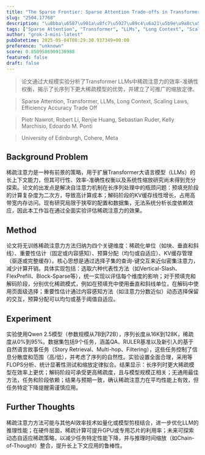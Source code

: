 ```yaml
---
title: "The Sparse Frontier: Sparse Attention Trade-offs in Transformer LLMs"
slug: "2504.17768"
description: "\u8bba\u6587\u901a\u8fc7\u5927\u89c4\u6a21\u5b9e\u9a8c\u5206\u6790\u4e86Transformer LLMs\u4e2d\u7a00\u758f\u6ce8\u610f\u529b\u7684\u6548\u7387-\u51c6\u786e\u6027\u6743\u8861\uff0c\u63ed\u793a\u4e86\u957f\u5e8f\u5217\u4e0b\u66f4\u5927\u7a00\u758f\u6a21\u578b\u7684\u4f18\u52bf\uff0c\u5e76\u5efa\u7acb\u4e86\u53ef\u63a8\u5e7f\u7684\u7f29\u653e\u5b9a\u5f8b\u3002"
tags: ["Sparse Attention", "Transformer", "LLMs", "Long Context", "Scaling Laws", "Efficiency Accuracy Trade Off"]
author: "grok-3-mini-latest"
pubDatetime: 2025-05-04T08:29:30.937349+00:00
preference: "unknown"
score: 0.8509586909138988
featured: false
draft: false
---
```


> 论文通过大规模实验分析了Transformer LLMs中稀疏注意力的效率-准确性权衡，揭示了长序列下更大稀疏模型的优势，并建立了可推广的缩放定律。

> Sparse Attention, Transformer, LLMs, Long Context, Scaling Laws, Efficiency Accuracy Trade Off 

> Piotr Nawrot, Robert Li, Renjie Huang, Sebastian Ruder, Kelly Marchisio, Edoardo M. Ponti

> University of Edinburgh, Cohere, Meta 

## Background Problem

稀疏注意力是一种有前景的策略，用于扩展Transformer大语言模型（LLMs）的长上下文能力，但其可行性、效率-准确性权衡以及系统性缩放研究尚未得到充分探索。论文的出发点是解决自注意力机制在长序列处理中的瓶颈问题：预填充阶段的计算复杂度为二次方，导致高计算成本；解码阶段的KV缓存线性增长，占用高带宽内存访问。现有研究局限于狭窄的配置和数据集，无法系统分析长度依赖效应，因此本工作旨在通过全面实验评估稀疏注意力的效果。

## Method

论文将无训练稀疏注意力方法归纳为四个关键维度：稀疏化单位（如块、垂直和斜线）、重要性估计（固定或内容感知）、预算分配（均匀或自适应）、KV缓存管理（驱逐或完整缓存）。核心思想是通过选择子集的查询-键交互来近似密集注意力，减少计算开销。具体实现包括：选取六种代表性方法（如Vertical-Slash、FlexPrefill、Block-Sparse等），统一实现以评估每个维度的影响；对于预填充和解码阶段，分别优化稀疏模式，例如在预填充中使用垂直和斜线单位，在解码中使用页面级选择；重要性估计通过内容感知方法（如注意力分数近似）动态选择保留的交互，预算分配可以均匀或基于阈值自适应。

## Experiment

实验使用Qwen 2.5模型（参数规模从7B到72B），序列长度从16K到128K，稀疏度从0%到95%。数据集包括9个任务，涵盖QA、RULER基准以及新引入的基于自然语言故事任务（Story Retrieval、Multi-hop、Filtering），这些任务控制了信息分散度和范围（高/低），并考虑了序列的自然性。实验设置全面合理，采用等FLOPS分析、统计显著性测试和缩放定律拟合。结果显示：长序列时更大稀疏模型在效率上更优；解码阶段可承受更高稀疏度，且与模型规模正相关；无通用最佳方法，任务和阶段依赖；结果与预期一致，确认稀疏注意力在平均性能上有效，但任务特定下降提醒需谨慎应用。

## Further Thoughts 

稀疏注意力方法可能与其他AI效率技术如量化或模型剪枝结合，进一步优化LLM的推理性能；在硬件层面，稀疏计算可提升GPU或专用芯片的利用率；未来可探索动态自适应稀疏策略，以减少任务特定性能下降，并与推理时间缩放（如Chain-of-Thought）整合，提升长上下文应用的鲁棒性。